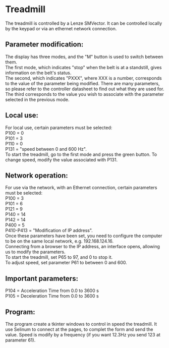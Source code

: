 # Treadmill

The treadmill is controlled by a Lenze SMVector. It can be controlled locally by the keypad or via an ethernet network connection.

## Parameter modification:
The display has three modes, and the "M" button is used to switch between them.   
The first mode, which indicates "stop" when the belt is at a standstill, gives information on the belt's status.  
The second, which indicates "PXXX", where XXX is a number, corresponds to the value of the parameter being modified. There are many parameters, so please refer to the controller datasheet to find out what they are used for.   
The third corresponds to the value you wish to associate with the parameter selected in the previous mode.  

## Local use:
For local use, certain parameters must be selected:  
P100 = 0  
P101 = 3  
P110 = 0  
P131 = "speed between 0 and 600 Hz".  
To start the treadmill, go to the first mode and press the green button.
To change speed, modify the value associated with P131.

## Network operation:
For use via the network, with an Ethernet connection, certain parameters must be selected:  
P100 = 3  
P101 = 6  
P121 = 9  
P140 = 14  
P142 = 14  
P400 = 5  
P410-P413 = "Modification of IP address".  
Once these parameters have been set, you need to configure the computer to be on the same local network, e.g. 192.168.124.16.  
Connecting from a browser to the IP address, an interface opens, allowing us to modify the parameters.  
To start the treadmill, set P65 to 97, and 0 to stop it.  
To adjust speed, set parameter P61 to between 0 and 600.

## Important parameters:
P104 = Acceleration Time from 0.0 to 3600 s  
P105 = Deceleration Time from 0.0 to 3600 s

## Program:
The program create a tkinter windows to control in speed the treadmill. 
It use Selinum to connect at the pages, to complet the form and send the value.
Speed is modify by a frequency (if you want 12.3Hz you send 123 at parameter 61).
